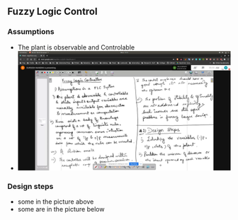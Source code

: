 ## Fuzzy Logic Control

### Assumptions
- The plant is observable and Controlable 
- ![ass1](ass1.jpg)

### Design steps
- some in the picture above
- some are in the picture below